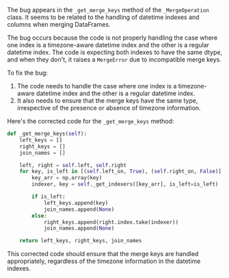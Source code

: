 The bug appears in the `_get_merge_keys` method of the `_MergeOperation` class. It seems to be related to the handling of datetime indexes and columns when merging DataFrames.

The bug occurs because the code is not properly handling the case where one index is a timezone-aware datetime index and the other is a regular datetime index. The code is expecting both indexes to have the same dtype, and when they don't, it raises a `MergeError` due to incompatible merge keys.

To fix the bug:
1. The code needs to handle the case where one index is a timezone-aware datetime index and the other is a regular datetime index.
2. It also needs to ensure that the merge keys have the same type, irrespective of the presence or absence of timezone information.

Here's the corrected code for the `_get_merge_keys` method:

```python
def _get_merge_keys(self):
    left_keys = []
    right_keys = []
    join_names = []

    left, right = self.left, self.right
    for key, is_left in [(self.left_on, True), (self.right_on, False)]:
        key_arr = np.array(key)
        indexer, key = self._get_indexers([key_arr], is_left=is_left)

        if is_left:
            left_keys.append(key)
            join_names.append(None)
        else:
            right_keys.append(right.index.take(indexer))
            join_names.append(None)

    return left_keys, right_keys, join_names
```

This corrected code should ensure that the merge keys are handled appropriately, regardless of the timezone information in the datetime indexes.